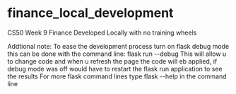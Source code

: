 # finance_local_development
CS50 Week 9 Finance Developed Locally with no training wheels

Addtional note: To ease the development process turn on flask debug mode this can be done with the command line: flask run --debug
This will allow u to change code and when u refresh the page the code will eb applied, if debug mode was off would have to restart the flask run application to see the results 
For more flask command lines type flask --help in the command line
